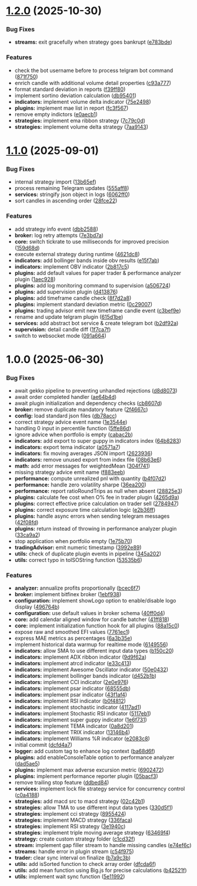 # [1.2.0](https://github.com/youtix/gekko2/compare/v1.1.0...v1.2.0) (2025-10-30)

### Bug Fixes

- **streams:** exit gracefully when strategy goes bankrupt ([e783bde](https://github.com/youtix/gekko2/commit/e783bde5d2b83f01dc0552358272f65988034071))

### Features

- check the bot username before to process telgram bot command ([871f750](https://github.com/youtix/gekko2/commit/871f750fc00292fd233cd928bcae31e055db9afc))
- enrich candle with additional volume detail properties ([c93a777](https://github.com/youtix/gekko2/commit/c93a777794302ba00b02ac0ad726718d8ab3c317))
- format standard deviation in reports ([f39ff80](https://github.com/youtix/gekko2/commit/f39ff8015e43a1a7c4b8104c947dbcda71b04c57))
- implement sortino deviation calculation ([db95401](https://github.com/youtix/gekko2/commit/db954010db61dfa926cca8f6bad0013959ff030a))
- **indicators:** implement volume delta indicator ([75e2498](https://github.com/youtix/gekko2/commit/75e2498239df558501298e57d6c6afc99441ccab))
- **plugins:** implement mae list in report ([fc3f567](https://github.com/youtix/gekko2/commit/fc3f567eca03fcb21c057d11b0b847f91f35c250))
- remove empty indictors ([e0aecb1](https://github.com/youtix/gekko2/commit/e0aecb1d74ba5f5b20df4f172f019264d980cbc8))
- **strategies:** implement ema ribbon strategy ([7c79c0d](https://github.com/youtix/gekko2/commit/7c79c0d0ee2492b59a264f8750e45963658fd271))
- **strategies:** implement volume delta strategy ([7aa9143](https://github.com/youtix/gekko2/commit/7aa914301ed7f9346281b91abca0c4c827a95e16))

# [1.1.0](https://github.com/youtix/gekko2/compare/v1.0.0...v1.1.0) (2025-09-01)

### Bug Fixes

- internal strategy import ([13b65ef](https://github.com/youtix/gekko2/commit/13b65ef7892f3ee39b43ce21c82ce84d2c5f42ef))
- process remaining Telegram updates ([555aff8](https://github.com/youtix/gekko2/commit/555aff80d4ae413b726e643a1e96e56a2ac7fbbd))
- **services:** stringify json object in logs ([6062ff0](https://github.com/youtix/gekko2/commit/6062ff0ac0d5555332f7cb1d487f22bb1e7ca205))
- sort candles in ascending order ([28fce22](https://github.com/youtix/gekko2/commit/28fce22167ca5a12274b5f6108967ad5e010d623))

### Features

- add strategy info event ([dbb2588](https://github.com/youtix/gekko2/commit/dbb2588ddf024a62d7fb59b144bba71c9acbd902))
- **broker:** log retry attempts ([7e3bd7a](https://github.com/youtix/gekko2/commit/7e3bd7ab13c84a22cef43f6ecdb919cd9aa6ad79))
- **core:** switch tickrate to use milliseconds for improved precision ([159d68d](https://github.com/youtix/gekko2/commit/159d68d20ff6176863a6d721d1c3aff3d961dbe1))
- execute external strategy during runtime ([4621dc8](https://github.com/youtix/gekko2/commit/4621dc8eb3950a72a6aeb6b3be21c5d23454b68f))
- **indicators:** add bollinger bands inside obv results ([e15f7ab](https://github.com/youtix/gekko2/commit/e15f7ab6da68eda1f5ab5383c278823e8e550319))
- **indicators:** implement OBV indicator ([2b817c5](https://github.com/youtix/gekko2/commit/2b817c5f6d101fadc2d793094049a8cf39a29494))
- **plugins:** add default values for paper trader & performance analyzer plugin ([1aec928](https://github.com/youtix/gekko2/commit/1aec9283228be48d101a3048919abe6c8296195a))
- **plugins:** add log monitoring command to supervision ([a506724](https://github.com/youtix/gekko2/commit/a50672451c5777d75f2ff932f9368035e83020bd))
- **plugins:** add supervision plugin ([d413876](https://github.com/youtix/gekko2/commit/d4138765e85e956fc559b7257879e6750b686c12))
- **plugins:** add timeframe candle check ([8f7d2a8](https://github.com/youtix/gekko2/commit/8f7d2a81e79f53f210da0af572a0b60f80d085f1))
- **plugins:** implement standard deviation metric ([0c29007](https://github.com/youtix/gekko2/commit/0c2900773d3a9e4b182f67375458bea74ac60216))
- **plugins:** trading advisor emit new timeframe candle event ([c3bef9e](https://github.com/youtix/gekko2/commit/c3bef9e407a2f723b99a4aee6dfe6b38bba4564c))
- rename and update telgram plugin ([615d1be](https://github.com/youtix/gekko2/commit/615d1be5f525507f69e0882a6c5f9d16a64dfaa4))
- **services:** add abstract bot service & create telegram bot ([b2df92a](https://github.com/youtix/gekko2/commit/b2df92a1fafdd7d6b8f81d810b8d6ed6041b4a98))
- **supervision:** detail candle diff ([1f7ca7f](https://github.com/youtix/gekko2/commit/1f7ca7f84407c5a5d79c9226b5cb9dc39360405c))
- switch to websocket mode ([091a664](https://github.com/youtix/gekko2/commit/091a664ee520327344ac03486ad1bae51e759661))

# 1.0.0 (2025-06-30)

### Bug Fixes

- await gekko pipeline to preventing unhandled rejections ([d8d8073](https://github.com/youtix/gekko2/commit/d8d80737789de2eb9c28c51e39825ab2e6c62c15))
- await order completed handler ([ae64b4d](https://github.com/youtix/gekko2/commit/ae64b4d6ab9b6564c13a724daa356d94d89d6117))
- await plugin initialization and dependency checks ([cb8607d](https://github.com/youtix/gekko2/commit/cb8607dbdb8a82625b597703d148a7f4c0c6b192))
- **broker:** remove duplicate mandatory feature ([2f4667c](https://github.com/youtix/gekko2/commit/2f4667c071c85276737a95ab7c1e2823fefcdda0))
- **config:** load standard json files ([db78acc](https://github.com/youtix/gekko2/commit/db78acc797aedc379fd78b8efc8e8b98cd602dcf))
- correct strategy advice event name ([1e3544e](https://github.com/youtix/gekko2/commit/1e3544e637abe45f5a3b2fc4c6515493e6d84afb))
- handling 0 input in percentile function ([5ffe86d](https://github.com/youtix/gekko2/commit/5ffe86d36c93cd3ddc0b35b0bd026fa0f29e01bd))
- ignore advice when portfolio is empty ([cabac2b](https://github.com/youtix/gekko2/commit/cabac2b73ed8a1ad027e39dc000d9f8b1a0cf049))
- **indicators:** add export to super guppy in indicators index ([64b8283](https://github.com/youtix/gekko2/commit/64b82833961e8a26ea2497450d10255348317818))
- **indicators:** export tema indicator ([a0571a7](https://github.com/youtix/gekko2/commit/a0571a726fa2495a4aa183dafa9e99acd912f88b))
- **indicators:** fix moving averages JSON import ([2623936](https://github.com/youtix/gekko2/commit/26239369fe03ee8de14248a3db8f5cef7750dcaa))
- **indicators:** remove unused export from index file ([08b63e6](https://github.com/youtix/gekko2/commit/08b63e640500eb1c7f66476c976ac7e3ef95e01a))
- **math:** add error messages for weightedMean ([304f741](https://github.com/youtix/gekko2/commit/304f7410e249466fca51b7b337033b96748b0de2))
- missing strategy advice emit name ([f883eeb](https://github.com/youtix/gekko2/commit/f883eeb5c622f29971812f0beb77ebdb037d95b7))
- **performance:** compute unrealized pnl with quantity ([b4f07d2](https://github.com/youtix/gekko2/commit/b4f07d291278ea7f71d6fcb1f6b675b36446ef8d))
- **performance:** handle zero volatility sharpe ([36ea200](https://github.com/youtix/gekko2/commit/36ea2004bbbeed2452119db44e8f2063ff75f6ba))
- **performance:** report ratioRoundTrips as null when absent ([28825e3](https://github.com/youtix/gekko2/commit/28825e3f21924bae1535d3bb633aded315aa610a))
- **plugins:** calculate fee cost when O% fee in trader plugin ([4265d9a](https://github.com/youtix/gekko2/commit/4265d9ab4e2cb765d355ce60e60d1747c559f732))
- **plugins:** correct effective price calculation on trader sell ([2784947](https://github.com/youtix/gekko2/commit/2784947b0c87097bd9036710646a78472e672ce9))
- **plugins:** correct exposure time calculation logic ([e2b36ff](https://github.com/youtix/gekko2/commit/e2b36ff941af01f0351f6851ab9ef8db77d3a9f0))
- **plugins:** handle async errors when sending telegram messages ([42f08fd](https://github.com/youtix/gekko2/commit/42f08fd35acc799845cee14717d62a5a8bcec67b))
- **plugins:** return instead of throwing in performance analyzer plugin ([33ca9a2](https://github.com/youtix/gekko2/commit/33ca9a284095f815885ca1d18dfd51361722945f))
- stop application when portfolio empty ([1e75b70](https://github.com/youtix/gekko2/commit/1e75b7070d5a1ed5871e6acd3f8e6c409b8a8970))
- **tradingAdvisor:** emit numeric timestamp ([3992e89](https://github.com/youtix/gekko2/commit/3992e89c3b7d9097f2d5ee0d2972396f54aea8b5))
- **utils:** check of duplicate plugin events in pipeline ([345a202](https://github.com/youtix/gekko2/commit/345a20244cbfbced6dd97740834c4f9b939a86e0))
- **utils:** correct typo in toISOString function ([53535b6](https://github.com/youtix/gekko2/commit/53535b6f8e47419554eb765ed7c510fb5c99d60e))

### Features

- **analyzer:** annualize profits proportionally ([bcec6f7](https://github.com/youtix/gekko2/commit/bcec6f750a898e6be566ff11d51008fb565ee767))
- **broker:** implement bitfinex broker ([1ebf938](https://github.com/youtix/gekko2/commit/1ebf938cac85d6f6715191a331fea17a50569354))
- **configuration:** implement showLogo option to enable/disable logo display ([496764b](https://github.com/youtix/gekko2/commit/496764bb5d7dd9f12f21674ff71c892ad9eb10e8))
- **configuration:** use default values in broker schema ([40ff0d4](https://github.com/youtix/gekko2/commit/40ff0d42f2628ba938e917ef09def535160cef99))
- **core:** add calendar aligned window for candle batcher ([41ff818](https://github.com/youtix/gekko2/commit/41ff818c118be3e1649915a9fd93918fe0406082))
- **core:** implement initialization function hook for all plugins ([88a15c0](https://github.com/youtix/gekko2/commit/88a15c057169c0177670fe3c96128a9b7aa583ea))
- expose raw and smoothed EFI values ([7761ec1](https://github.com/youtix/gekko2/commit/7761ec1d3f8ee9b90b159d7ecfedecb55502c108))
- express MAE metrics as percentages ([6a3b35e](https://github.com/youtix/gekko2/commit/6a3b35ec0af0e5a6802c67c9e51fd6d70f66c043))
- implement historical data warmup for realtime mode ([6149556](https://github.com/youtix/gekko2/commit/6149556db546196766cfbd0ca1b422f30b33b048))
- **indicators:** allow SMA to use different input data types ([b150c20](https://github.com/youtix/gekko2/commit/b150c20c05ae9b793eaccdd9899942e05c83bcaf))
- **indicators:** implement ADX ribbon indicator ([9d9f62a](https://github.com/youtix/gekko2/commit/9d9f62a2d55230b4c6858e841c113f5982905813))
- **indicators:** implement atrcd indicator ([e33c413](https://github.com/youtix/gekko2/commit/e33c4131b18b24a76705fc4ac97ed6cc36cd2dd3))
- **indicators:** implement Awesome Oscillator indicator ([50e0432](https://github.com/youtix/gekko2/commit/50e04327ee9cd7e84e43889639574a567886a1e9))
- **indicators:** implement bollinger bands indicator ([d452b1b](https://github.com/youtix/gekko2/commit/d452b1b8036be3528c685caf3443216d42a21ce5))
- **indicators:** implement CCI indicator ([2e0e976](https://github.com/youtix/gekko2/commit/2e0e976640c733e0a897e825362feeec3e057adb))
- **indicators:** implement psar indicator ([68555db](https://github.com/youtix/gekko2/commit/68555db47013d690c1cbaee635bc05f748c4c615))
- **indicators:** implement psar indicator ([43f1af4](https://github.com/youtix/gekko2/commit/43f1af45cf897b0bdd5883f0a0a8a3cbd598face))
- **indicators:** implement RSI indicator ([b0f4812](https://github.com/youtix/gekko2/commit/b0f48121ad6a08ae43464066a2589f0fd2964c94))
- **indicators:** implement stochastic indicator ([4117ad1](https://github.com/youtix/gekko2/commit/4117ad1cd760dcea1b919800568caa6fdd12aa4f))
- **indicators:** implement Stochastic RSI indicator ([5117eb1](https://github.com/youtix/gekko2/commit/5117eb150fff46bc6e29d76727e63af68b96d4b8))
- **indicators:** implement super guppy indicator ([1e6f731](https://github.com/youtix/gekko2/commit/1e6f731a5548af11b2d79806b22e355e7adfa597))
- **indicators:** implement TEMA indicator ([0a8d201](https://github.com/youtix/gekko2/commit/0a8d201c4f007c6bfba6fbe35171e8fdac563a52))
- **indicators:** implement TRIX indicator ([13146b4](https://github.com/youtix/gekko2/commit/13146b4c6caa0842c955c6b1f12e73f48c4b7e1d))
- **indicators:** implement Williams %R indicator ([e2083c8](https://github.com/youtix/gekko2/commit/e2083c888980fd34ef0abfe5f7b501e0e1feb9d3))
- initial commit ([dcfd4a7](https://github.com/youtix/gekko2/commit/dcfd4a79de937bd4017026e7d02f6f7eabb1f945))
- **logger:** add custom tag to enhance log context ([ba68d6f](https://github.com/youtix/gekko2/commit/ba68d6fb0f2f1d8450811e1e47d4a42efef69dea))
- **plugins:** add enableConsoleTable option to performance analyzer ([dad5ae5](https://github.com/youtix/gekko2/commit/dad5ae51a38294de04cec23c6cba45e4357b4685))
- **plugins:** implement max adverse excursion metric ([6902472](https://github.com/youtix/gekko2/commit/69024729efbeb61429b7634714e28420f3da118d))
- **plugins:** implement performance reporter plugin ([05bacf3](https://github.com/youtix/gekko2/commit/05bacf3896faa2f960426d4a62b313668bcd42fb))
- remove trailing stop feature ([ddbed84](https://github.com/youtix/gekko2/commit/ddbed8465541c8f3efc917fa79f8a4ec0558b291))
- **services:** implement lock file strategy service for concurrency control ([c0a4188](https://github.com/youtix/gekko2/commit/c0a41881288bb93d447c0613e1670129ad7eae84))
- **strategies:** add macd src to macd strategy ([02c42b1](https://github.com/youtix/gekko2/commit/02c42b1a394899237adac315a3a8205946f4cde9))
- **strategies:** allow TMA to use different input data types ([330d5f1](https://github.com/youtix/gekko2/commit/330d5f1b76af409274e0638db111c22a8ee695f2))
- **strategies:** implement cci strategy ([8955424](https://github.com/youtix/gekko2/commit/8955424ec53138a6376ab737d4a344a5d03b8a3d))
- **strategies:** implement MACD strategy ([336faca](https://github.com/youtix/gekko2/commit/336faca5e1c7cae818ec28647ef8ed95762e845e))
- **strategies:** implement RSI strategy ([3e1940c](https://github.com/youtix/gekko2/commit/3e1940cd435a21fc3f93086470fd53409c621927))
- **strategies:** implement triple moving average strategy ([63469f4](https://github.com/youtix/gekko2/commit/63469f4f26d83e85693d6c2b33f4a0dee1a0e03a))
- **strategy:** create custom strategy folder ([c1cd32f](https://github.com/youtix/gekko2/commit/c1cd32f860e8230380753932963e009a1b00e328))
- **stream:** implement gap filler stream to handle missing candles ([e74ef6c](https://github.com/youtix/gekko2/commit/e74ef6ce17926cb97214ec0f021c9277068f2e97))
- **streams:** handle error in plugin stream ([c54f975](https://github.com/youtix/gekko2/commit/c54f975caa5cce37194d9db8fafe2b3fb111eea0))
- **trader:** clear sync interval on finalize ([b7a9c3b](https://github.com/youtix/gekko2/commit/b7a9c3b8e9bf2909beee6b0e66a13f9632d0a616))
- **utils:** add isSorted function to check array order ([dfcda6f](https://github.com/youtix/gekko2/commit/dfcda6fb9ecc66700b5bf65a00a893196486b01d))
- **utils:** add mean function using Big.js for precise calculations ([b42521f](https://github.com/youtix/gekko2/commit/b42521f3bc8294deaee9ecea88b39832eb152bbf))
- **utils:** implement wait sync function ([5e11992](https://github.com/youtix/gekko2/commit/5e119922d6698bafd7afca888ee4a8a96b519291))
